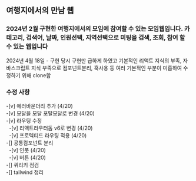 ## 여행지에서의 만남 웹

### 2024년 2월 구현한 여행지에서의 모임에 참여할 수 있는 모임웹입니다. 카테고리, 검색어, 날짜, 인원선택, 지역선택으로 미팅을 검색, 조회, 참여 할 수 있는 웹입니다

2024년 4월 18일 - 구현 당시 구현만 급하게 하였고 기본적인 리액트 지식의 부족, 자바스크립트 지식 부족으로
컴포넌트분리, 훅사용 등 여러 기본적인 부분이 미흡하여 수정하기 위해 clone함

### 수정 사항

-[v] 에러바운더리 추가 (4/20)  
-[v] 모달을 모달 포탈모달로 변경 (4/20)  
-[v] 라우팅 수정  
&nbsp;&nbsp;-[v] 리액트라우터돔 v6로 변경 (4/20)  
&nbsp;&nbsp;-[v] 프로텍티드 라우팅 적용 (4/20)  
-[] 공통컴포넌트 분리  
&nbsp;&nbsp;-[v] 인풋 (4/20)  
&nbsp;&nbsp;-[v] 버튼 (4/20)  
-[] 쿼리키 점검  
-[] tailwind 정리
